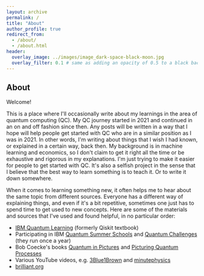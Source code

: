 ```yaml
---
layout: archive
permalink: /
title: "About"
author_profile: true
redirect_from: 
  - /about/
  - /about.html
header:
  overlay_image: ../images/image_dark-space-black-moon.jpg
  overlay_filter: 0.1 # same as adding an opacity of 0.5 to a black background
---
```



## About

Welcome!

This is a place where I'll occasionally write about my learnings in the area of quantum computing (QC). 
My QC journey started in 2021 and continued in an on and off fashion since then.
Any posts will be written in a way that I hope will help people get started with QC who are in a similar position as I was in 2021.
In other words, I'm writing about things that I wish I had known, or explained in a certain way, back then.
My background is in machine learning and economics, so I don't claim to get it right all the time or be exhaustive and rigorous in my explanations.
I'm just trying to make it easier for people to get started with QC.
It's also a selfish project in the sense that I believe that the best way to learn something is to teach it. Or to write it down somewhere.

When it comes to learning something new, it often helps me to hear about the same topic from different sources.
Everyone has a different way of explaining things, and even if it's a bit repetitive, sometimes one just has to spend time to get used to new concepts.
Here are some of the materials and sources that I've used and found helpful, in no particular order:
- [IBM Quantum Learning](https://learning.quantum.ibm.com) (formerly Qiskit textbook)
- Participating in IBM [Quantum Summer Schools](https://qiskit.org/events/summer-school-2023) and [Quantum Challenges](https://research.ibm.com/blog/quantum-challenge-spring-2023) (they run once a year)
- Bob Coecke's books [Quantum in Pictures](https://www.amazon.co.uk/Quantum-Pictures-New-Understand-World/dp/1739214714/ref=pd_sbs_d_sccl_3_1/259-5435121-5002665?pd_rd_w=DfLu0&content-id=amzn1.sym.f5d177b3-9290-4c61-8b0e-06b08cdd933f&pf_rd_p=f5d177b3-9290-4c61-8b0e-06b08cdd933f&pf_rd_r=VK1ZR0X3083DWTPMQ7ZS&pd_rd_wg=gLuJf&pd_rd_r=b61c28c3-3634-4e42-ad04-80f321d18b0c&pd_rd_i=1739214714&psc=1) and [Picturing Quantum Processes](https://www.amazon.co.uk/Picturing-Quantum-Processes-Diagrammatic-Reasoning/dp/110710422X/ref=asc_df_110710422X/?tag=googshopuk-21&linkCode=df0&hvadid=310810203983&hvpos=&hvnetw=g&hvrand=8808679441811537029&hvpone=&hvptwo=&hvqmt=&hvdev=c&hvdvcmdl=&hvlocint=&hvlocphy=1006886&hvtargid=pla-417328340871&psc=1&mcid=132472b9806a3ad3bfead5caa287876f&th=1&psc=1)
- Various YouTube videos, e.g. [3Blue1Brown](https://www.youtube.com/c/3blue1brown) and [minutephysics](https://www.youtube.com/@MinutePhysics)
- [brilliant.org](https://brilliant.org/)

[//]: # (## Interests)


